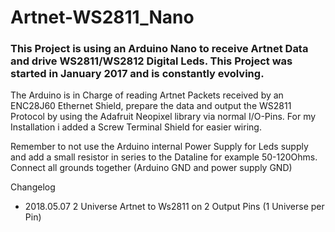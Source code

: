 # Artnet-WS2811_Nano
### This Project is using an Arduino Nano to receive Artnet Data and drive WS2811/WS2812 Digital Leds. This Project was started in January 2017 and is constantly evolving.

The Arduino is in Charge of reading Artnet Packets received by an ENC28J60 Ethernet Shield, prepare the data and output the WS2811 Protocol by using the Adafruit Neopixel library via normal I/O-Pins. For my Installation i added a Screw Terminal Shield for easier wiring.

Remember to not use the Arduino internal Power Supply for Leds supply and add a small resistor in series to the Dataline for example 50-120Ohms. Connect all grounds together (Arduino GND and power supply GND)

Changelog

- 2018.05.07
2 Universe Artnet to Ws2811 on 2 Output Pins (1 Universe per Pin)
